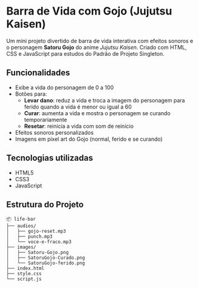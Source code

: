 # Barra de Vida com Gojo (Jujutsu Kaisen)

Um mini projeto divertido de barra de vida interativa com efeitos sonoros 
e o personagem **Satoru Gojo** do anime *Jujutsu Kaisen*. Criado com HTML, 
CSS e JavaScript para estudos do Padrão de Projeto Singleton.

## Funcionalidades

- Exibe a vida do personagem de 0 a 100
- Botões para:
  - **Levar dano**: reduz a vida e troca a imagem do personagem para ferido quando a vida é menor ou igual a 60
  - **Curar**: aumenta a vida e mostra o personagem se curando temporariamente
  - **Resetar**: reinicia a vida com som de reinício
- Efeitos sonoros personalizados
- Imagens em pixel art do Gojo (normal, ferido e se curando)

## Tecnologias utilizadas

- HTML5
- CSS3
- JavaScript

## Estrutura do Projeto
```
📦 life-bar
├── audios/
│   ├── gojo-reset.mp3
│   ├── punch.mp3
│   └── voce-e-fraco.mp3
├── images/
│   ├── Satoru-Gojo.png
│   ├── SatoruGojo-Curado.png
│   └── SatoruGojo-ferido.png
├── index.html
├── style.css
└── script.js
```
